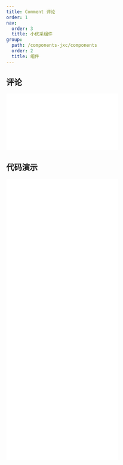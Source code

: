 ```yaml
---
title: Comment 评论
order: 1
nav:
  order: 3
  title: 小优采组件
group:
  path: /components-jxc/components
  order: 2
  title: 组件
---
```


## 评论

<div>
<embed src="@docs-common/comment/index.md"></embed>
</div>
        
## 代码演示

<Row gutter=8>

  <Col span=24>
    
  <div class="code-box"><embed src="@abiz-rc-jxc/comment/demo/basic-comment-jxc.md"></embed></div>
          
  <div class="code-box"><embed src="@abiz-rc-jxc/comment/demo/list-comment-jxc.md"></embed></div>
          
  <div class="code-box"><embed src="@abiz-rc-jxc/comment/demo/nested-comment-jxc.md"></embed></div>
          
  <div class="code-box"><embed src="@abiz-rc-jxc/comment/demo/editor-comment-jxc.md"></embed></div>
          
  </Col>
          
</Row>
        
<div><embed src="@docs-common/comment/index-api.md"></embed><div>
        